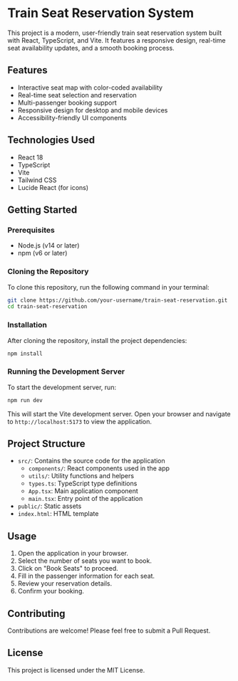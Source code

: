 # Train Seat Reservation System

This project is a modern, user-friendly train seat reservation system built with React, TypeScript, and Vite. It features a responsive design, real-time seat availability updates, and a smooth booking process.

## Features

- Interactive seat map with color-coded availability
- Real-time seat selection and reservation
- Multi-passenger booking support
- Responsive design for desktop and mobile devices
- Accessibility-friendly UI components

## Technologies Used

- React 18
- TypeScript
- Vite
- Tailwind CSS
- Lucide React (for icons)

## Getting Started

### Prerequisites

- Node.js (v14 or later)
- npm (v6 or later)

### Cloning the Repository

To clone this repository, run the following command in your terminal:

```bash
git clone https://github.com/your-username/train-seat-reservation.git
cd train-seat-reservation
```

### Installation

After cloning the repository, install the project dependencies:

```bash
npm install
```

### Running the Development Server

To start the development server, run:

```bash
npm run dev
```

This will start the Vite development server. Open your browser and navigate to `http://localhost:5173` to view the application.

## Project Structure

- `src/`: Contains the source code for the application
  - `components/`: React components used in the app
  - `utils/`: Utility functions and helpers
  - `types.ts`: TypeScript type definitions
  - `App.tsx`: Main application component
  - `main.tsx`: Entry point of the application
- `public/`: Static assets
- `index.html`: HTML template

## Usage

1. Open the application in your browser.
2. Select the number of seats you want to book.
3. Click on "Book Seats" to proceed.
4. Fill in the passenger information for each seat.
5. Review your reservation details.
6. Confirm your booking.

## Contributing

Contributions are welcome! Please feel free to submit a Pull Request.

## License

This project is licensed under the MIT License.
